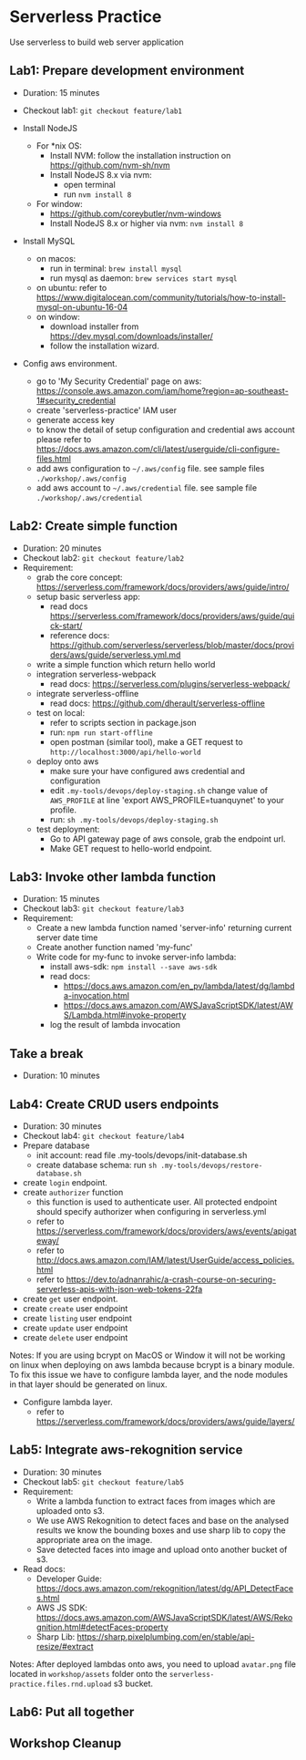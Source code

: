 # Serverless Practice
Use serverless to build web server application

## Lab1: Prepare development environment
- Duration: 15 minutes
- Checkout lab1: `git checkout feature/lab1`
- Install NodeJS
  - For *nix OS:
    - Install NVM: follow the installation instruction on https://github.com/nvm-sh/nvm
    - Install NodeJS 8.x via nvm:
      - open terminal
      - run `nvm install 8`
  - For window:
    - https://github.com/coreybutler/nvm-windows
    - Install NodeJS 8.x or higher via nvm: `nvm install 8`

- Install MySQL
  - on macos:
    - run in terminal: `brew install mysql`
    - run mysql as daemon: `brew services start mysql`
  - on ubuntu: refer to https://www.digitalocean.com/community/tutorials/how-to-install-mysql-on-ubuntu-16-04
  - on window:
    - download installer from https://dev.mysql.com/downloads/installer/
    - follow the installation wizard.

- Config aws environment.
  - go to 'My Security Credential' page on aws: https://console.aws.amazon.com/iam/home?region=ap-southeast-1#security_credential
  - create 'serverless-practice' IAM user
  - generate access key
  - to know the detail of setup configuration and credential aws account please refer to https://docs.aws.amazon.com/cli/latest/userguide/cli-configure-files.html
  - add aws configuration to `~/.aws/config` file. see sample files `./workshop/.aws/config`
  - add aws account to `~/.aws/credential` file. see sample file `./workshop/.aws/credential`

## Lab2: Create simple function
- Duration: 20 minutes
- Checkout lab2: `git checkout feature/lab2`
- Requirement:
  - grab the core concept: https://serverless.com/framework/docs/providers/aws/guide/intro/
  - setup basic serverless app:
    - read docs https://serverless.com/framework/docs/providers/aws/guide/quick-start/
    - reference docs: https://github.com/serverless/serverless/blob/master/docs/providers/aws/guide/serverless.yml.md
  - write a simple function which return hello world
  - integration serverless-webpack
    - read docs: https://serverless.com/plugins/serverless-webpack/
  - integrate serverless-offline
    - read docs: https://github.com/dherault/serverless-offline
  - test on local:
    - refer to scripts section in package.json
    - run: `npm run start-offline`
    - open postman (similar tool), make a GET request to `http://localhost:3000/api/hello-world`
  - deploy onto aws
    - make sure your have configured aws credential and configuration
    - edit `.my-tools/devops/deploy-staging.sh` change value of `AWS_PROFILE` at line 'export AWS_PROFILE=tuanquynet' to your profile.
    - run: `sh .my-tools/devops/deploy-staging.sh`
  - test deployment:
    - Go to API gateway page of aws console, grab the endpoint url.
    - Make GET request to hello-world endpoint.

## Lab3: Invoke other lambda function
- Duration: 15 minutes
- Checkout lab3: `git checkout feature/lab3`
- Requirement:
  - Create a new lambda function named 'server-info' returning current server date time
  - Create another function named 'my-func'
  - Write code for my-func to invoke server-info lambda:
    - install aws-sdk: `npm install --save aws-sdk`
    - read docs:
      - https://docs.aws.amazon.com/en_pv/lambda/latest/dg/lambda-invocation.html
      - https://docs.aws.amazon.com/AWSJavaScriptSDK/latest/AWS/Lambda.html#invoke-property
    - log the result of lambda invocation

## Take a break
- Duration: 10 minutes

## Lab4: Create CRUD users endpoints
- Duration: 30 minutes
- Checkout lab4: `git checkout feature/lab4`
- Prepare database
  - init account: read file .my-tools/devops/init-database.sh
  - create database schema: run `sh .my-tools/devops/restore-database.sh`
- create `login` endpoint.
- create `authorizer` function
  - this function is used to authenticate user. All protected endpoint should specify authorizer when configuring in serverless.yml
  - refer to https://serverless.com/framework/docs/providers/aws/events/apigateway/
  - refer to http://docs.aws.amazon.com/IAM/latest/UserGuide/access_policies.html
  - refer to https://dev.to/adnanrahic/a-crash-course-on-securing-serverless-apis-with-json-web-tokens-22fa
- create `get` user endpoint.
- create `create` user endpoint
- create `listing` user endpoint
- create `update` user endpoint
- create `delete` user endpoint

Notes: If you are using bcrypt on MacOS or Window it will not be working on linux when deploying on aws lambda because bcrypt is a binary module. To fix this issue we have to configure lambda layer, and the node modules in that layer should be generated on linux.

- Configure lambda layer.
  - refer to https://serverless.com/framework/docs/providers/aws/guide/layers/

## Lab5: Integrate aws-rekognition service
- Duration: 30 minutes
- Checkout lab5: `git checkout feature/lab5`
- Requirement:
  - Write a lambda function to extract faces from images which are uploaded onto s3.
  - We use AWS Rekognition to detect faces and base on the analysed results we know the bounding boxes and use sharp lib to copy the appropriate area on the image.
  - Save detected faces into image and upload onto another bucket of s3.
- Read docs:
  - Developer Guide: https://docs.aws.amazon.com/rekognition/latest/dg/API_DetectFaces.html
  - AWS JS SDK: https://docs.aws.amazon.com/AWSJavaScriptSDK/latest/AWS/Rekognition.html#detectFaces-property
  - Sharp Lib: https://sharp.pixelplumbing.com/en/stable/api-resize/#extract

Notes: After deployed lambdas onto aws, you need to upload `avatar.png` file located in `workshop/assets` folder onto the `serverless-practice.files.rnd.upload` s3 bucket.

## Lab6: Put all together

## Workshop Cleanup
